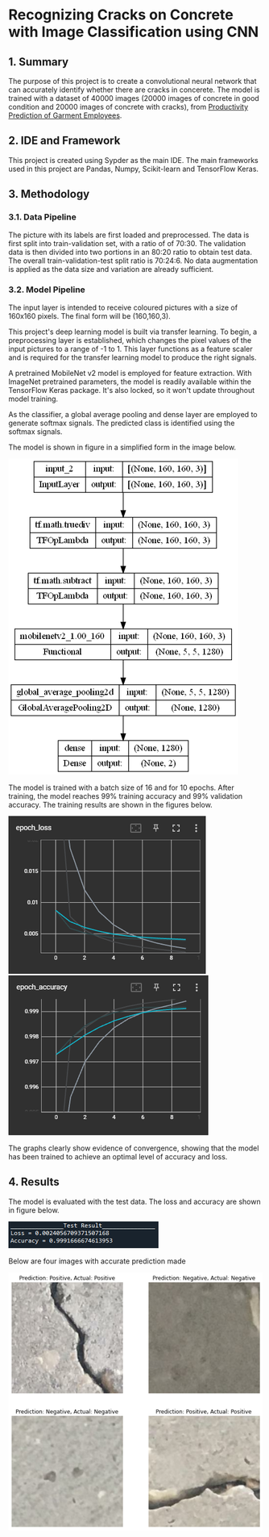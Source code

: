 # Recognizing Cracks on Concrete with Image Classification using CNN
## 1. Summary
The purpose of this project is to create a convolutional neural network that can accurately identify whether there are cracks in concerete. The model is trained with a dataset of 40000 images (20000 images of concrete in good condition and 20000 images of concrete with cracks), from [Productivity Prediction of Garment Employees](https://www.kaggle.com/datasets/ishadss/productivity-prediction-of-garment-employees).

## 2. IDE and Framework
This project is created using Sypder as the main IDE. The main frameworks used in this project are Pandas, Numpy, Scikit-learn and TensorFlow Keras.

## 3. Methodology
### 3.1. Data Pipeline
The picture with its labels are first loaded and preprocessed. The data is first split into train-validation set, with a ratio of of 70:30. The validation data is then divided into two portions in an 80:20 ratio to obtain test data. The overall train-validation-test split ratio is 70:24:6. No data augmentation is applied as the data size and variation are already sufficient.

### 3.2. Model Pipeline
The input layer is intended to receive coloured pictures with a size of 160x160 pixels. The final form will be (160,160,3).

This project's deep learning model is built via transfer learning. To begin, a preprocessing layer is established, which changes the pixel values of the input pictures to a range of -1 to 1. This layer functions as a feature scaler and is required for the transfer learning model to produce the right signals.

A pretrained MobileNet v2 model is employed for feature extraction. With ImageNet pretrained parameters, the model is readily available within the TensorFlow Keras package. It's also locked, so it won't update throughout model training.

As the classifier, a global average pooling and dense layer are employed to generate softmax signals. The predicted class is identified using the softmax signals.

The model is shown in figure in a simplified form in the image below.

![Model](img/model.png)

The model is trained with a batch size of 16 and for 10 epochs. After training, the model reaches 99% training accuracy and 99% validation accuracy. The training results are shown in the figures below.

![Loss Graph](img/loss.png) ![Accuracy](img/accuracy.png)

The graphs clearly show evidence of convergence, showing that the model has been trained to achieve an optimal level of accuracy and loss.


## 4. Results
The model is evaluated with the test data. The loss and accuracy are shown in figure below.

![Test Result](img/test_result.png)

Below are four images with accurate prediction made

![Result](img/result.png)
